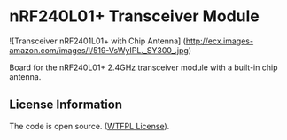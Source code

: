 nRF240L01+ Transceiver Module
=================================
![Transceiver nRF2401L01+ with Chip Antenna]
(http://ecx.images-amazon.com/images/I/519-VsWyIPL._SY300_.jpg)

Board for the nRF240L01+ 2.4GHz transceiver module with a built-in chip antenna. 

License Information
-------------------
The code is open source. ([WTFPL License](http://en.wikipedia.org/wiki/WTFPL)).
